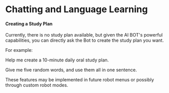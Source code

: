 # Chatting and Language Learning

#### Creating a Study Plan

Currently, there is no study plan available, but given the AI BOT's powerful capabilities, you can directly ask the Bot to create the study plan you want.

For example:

Help me create a 10-minute daily oral study plan.

Give me five random words, and use them all in one sentence.

These features may be implemented in future robot menus or possibly through custom robot modes.